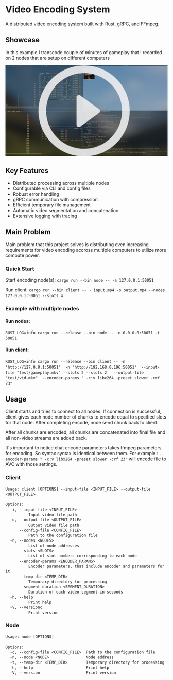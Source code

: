 # Video Encoding System
A distributed video encoding system built with Rust, gRPC, and FFmpeg.

## Showcase

In this example I transcode couple of minutes of gameplay that I recorded on  2 nodes that are setup on different computers

[![](presentation/main.jpg)](https://www.youtube.com/watch?v=mxG5Y8sUAoI)


## Key Features

* Distributed processing across multiple nodes
* Configurable via CLI and config files
* Robust error handling 
* gRPC communication with compression
* Efficient temporary file management
* Automatic video segmentation and concatenation
* Extensive logging with tracing

## Main Problem

Main problem that this project solves is distributing even increasing requirements for video encoding accross multiple computers to utilize more compute power.



### Quick Start

Start encoding node(s):
`cargo run --bin node -- -a 127.0.0.1:50051`

Run client:
`cargo run --bin client -- - input.mp4 -o output.mp4 --nodes 127.0.0.1:50051 --slots 4`

### Example with multiple nodes

#### Run nodes:

`RUST_LOG=info cargo run --release --bin node -- -n 0.0.0.0:50051 -t 50051`

#### Run client:

`RUST_LOG=info cargo run --release --bin client -- -n "http://127.0.0.1:50051"  -n "http://192.168.0.196:50051"  --input-file "test/gameplay.mkv" --slots 2 --slots 2   --output-file "test/vid.mkv"  --encoder-params " -c:v libx264 -preset slower -crf 23"`



## Usage

Client starts and tries to connect to all nodes.
If connection is successful, client gives each node number of chunks to encode equal to specified slots for that node.
After completing encode, node send chunk back to client.

After all chunks are encoded, all chunks are concatenated into final file and all non-video streams are added back.

It's important to notice chat encode parameters takes ffmpeg parameters for encoding.
So syntax syntax is identical between them.
For example : `--encoder-params " -c:v libx264 -preset slower -crf 23"`
will encode file to AVC with those settings.


### Client
```
Usage: client [OPTIONS] --input-file <INPUT_FILE> --output-file <OUTPUT_FILE>

Options:
  -i, --input-file <INPUT_FILE>
          Input video file path
  -o, --output-file <OUTPUT_FILE>
          Output video file path
      --config-file <CONFIG_FILE>
          Path to the configuration file
  -n, --nodes <NODES>
          List of node addresses
      --slots <SLOTS>
          List of slot numbers corresponding to each node
      --encoder-params <ENCODER_PARAMS>
          Encoder parameters, that include encoder and parameters for it
      --temp-dir <TEMP_DIR>
          Temporary directory for processing
      --segment-duration <SEGMENT_DURATION>
          Duration of each video segment in seconds
  -h, --help
          Print help
  -V, --versionc
          Print version
```

### Node

```
Usage: node [OPTIONS]

Options:
  -c, --config-file <CONFIG_FILE>  Path to the configuration file
  -n, --node <NODE>                Node address
  -t, --temp-dir <TEMP_DIR>        Temporary directory for processing
  -h, --help                       Print help
  -V, --version                    Print version
```
